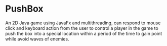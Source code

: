 # PushBox
An 2D Java game using JavaFx and multithreading, can respond to mouse click and keyboard action from the user to control a player in the game to push the box into a special location within a period of the time to gain point while avoid waves of enemies.
